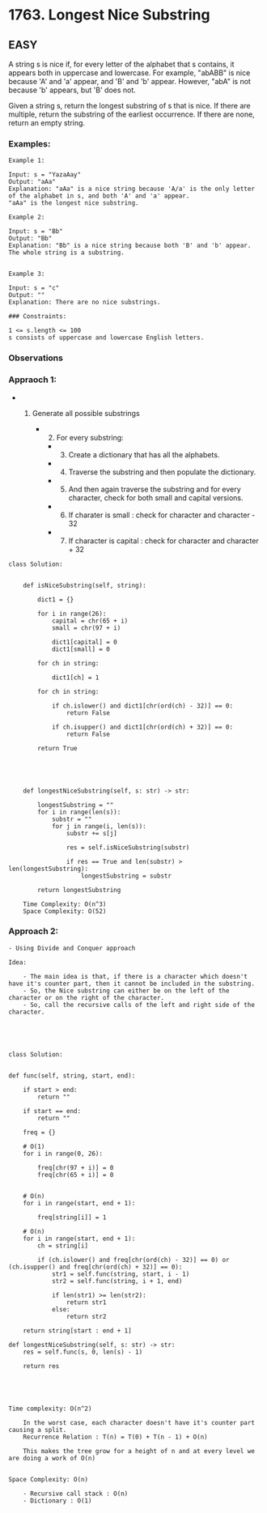 # 1763. Longest Nice Substring

## EASY

A string s is nice if, for every letter of the alphabet that s contains, it appears both in uppercase and lowercase. For example, "abABB" is nice because 'A' and 'a' appear, and 'B' and 'b' appear. However, "abA" is not because 'b' appears, but 'B' does not.

Given a string s, return the longest substring of s that is nice. If there are multiple, return the substring of the earliest occurrence. If there are none, return an empty string.

### Examples:

```
Example 1:

Input: s = "YazaAay"
Output: "aAa"
Explanation: "aAa" is a nice string because 'A/a' is the only letter of the alphabet in s, and both 'A' and 'a' appear.
"aAa" is the longest nice substring.
```

```
Example 2:

Input: s = "Bb"
Output: "Bb"
Explanation: "Bb" is a nice string because both 'B' and 'b' appear. The whole string is a substring.
```

```

Example 3:

Input: s = "c"
Output: ""
Explanation: There are no nice substrings.
```

```
### Constraints:

1 <= s.length <= 100
s consists of uppercase and lowercase English letters.
```

### Observations

### Appraoch 1:

- 1. Generate all possible substrings

     - 2. For every substring:
       - 3. Create a dictionary that has all the alphabets.
       - 4. Traverse the substring and then populate the dictionary.
       - 5. And then again traverse the substring and for every character, check for both small and capital versions.
       - 6. If charater is small : check for character and character - 32
       - 7. If character is capital : check for character and character + 32

```
class Solution:


    def isNiceSubstring(self, string):

        dict1 = {}

        for i in range(26):
            capital = chr(65 + i)
            small = chr(97 + i)

            dict1[capital] = 0
            dict1[small] = 0

        for ch in string:

            dict1[ch] = 1

        for ch in string:

            if ch.islower() and dict1[chr(ord(ch) - 32)] == 0:
                return False

            if ch.isupper() and dict1[chr(ord(ch) + 32)] == 0:
                return False

        return True





    def longestNiceSubstring(self, s: str) -> str:

        longestSubstring = ""
        for i in range(len(s)):
            substr = ""
            for j in range(i, len(s)):
                substr += s[j]

                res = self.isNiceSubstring(substr)

                if res == True and len(substr) > len(longestSubstring):
                    longestSubstring = substr

        return longestSubstring

    Time Complexity: O(n^3)
    Space Complexity: O(52)
```

### Approach 2:

    - Using Divide and Conquer approach

    Idea:

        - The main idea is that, if there is a character which doesn't have it's counter part, then it cannot be included in the substring.
        - So, the Nice substring can either be on the left of the character or on the right of the character.
        - So, call the recursive calls of the left and right side of the character.





    class Solution:


    def func(self, string, start, end):

        if start > end:
            return ""

        if start == end:
            return ""

        freq = {}

        # O(1)
        for i in range(0, 26):

            freq[chr(97 + i)] = 0
            freq[chr(65 + i)] = 0


        # O(n)
        for i in range(start, end + 1):

            freq[string[i]] = 1

        # O(n)
        for i in range(start, end + 1):
            ch = string[i]

            if (ch.islower() and freq[chr(ord(ch) - 32)] == 0) or (ch.isupper() and freq[chr(ord(ch) + 32)] == 0):
                str1 = self.func(string, start, i - 1)
                str2 = self.func(string, i + 1, end)

                if len(str1) >= len(str2):
                    return str1
                else:
                    return str2

        return string[start : end + 1]

    def longestNiceSubstring(self, s: str) -> str:
        res = self.func(s, 0, len(s) - 1)

        return res





    Time complexity: O(n^2)

        In the worst case, each character doesn't have it's counter part causing a split.
        Recurrence Relation : T(n) = T(0) + T(n - 1) + O(n)

        This makes the tree grow for a height of n and at every level we are doing a work of O(n)


    Space Complexity: O(n)

        - Recursive call stack : O(n)
        - Dictionary : O(1)
